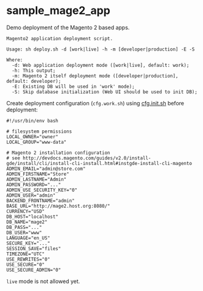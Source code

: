 # sample_mage2_app

Demo deployment of the Magento 2 based apps.

    Magento2 application deployment script.
    
    Usage: sh deploy.sh -d [work|live] -h -m [developer|production] -E -S
    
    Where:
      -d: Web application deployment mode ([work|live], default: work);
      -h: This output;
      -m: Magento 2 itself deployment mode ([developer|production], default: developer);
      -E: Existing DB will be used in 'work' mode);
      -S: Skip database initialization (Web UI should be used to init DB);


Create deployment configuration (`cfg.work.sh`) using [cfg.init.sh](./cfg.init.sh) before deployment:

    #!/usr/bin/env bash
    
    # filesystem permissions
    LOCAL_OWNER="owner"
    LOCAL_GROUP="www-data"
    
    # Magento 2 installation configuration
    # see http://devdocs.magento.com/guides/v2.0/install-gde/install/cli/install-cli-install.html#instgde-install-cli-magento
    ADMIN_EMAIL="admin@store.com"
    ADMIN_FIRSTNAME="Store"
    ADMIN_LASTNAME="Admin"
    ADMIN_PASSWORD="..."
    ADMIN_USE_SECURITY_KEY="0"
    ADMIN_USER="admin"
    BACKEND_FRONTNAME="admin"
    BASE_URL="http://mage2.host.org:8080/"
    CURRENCY="USD"
    DB_HOST="localhost"
    DB_NAME="mage2"
    DB_PASS="..."
    DB_USER="www"
    LANGUAGE="en_US"
    SECURE_KEY="..."
    SESSION_SAVE="files"
    TIMEZONE="UTC"
    USE_REWRITES="0"
    USE_SECURE="0"
    USE_SECURE_ADMIN="0"

`live` mode is not allowed yet.